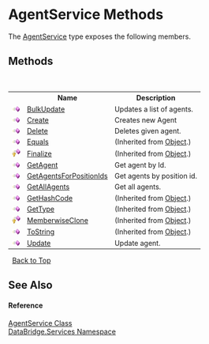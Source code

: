 # AgentService Methods
 

The <a href="440c47be-9282-875b-37b7-48d7610b463d">AgentService</a> type exposes the following members.


## Methods
&nbsp;<table><tr><th></th><th>Name</th><th>Description</th></tr><tr><td>![Public method](media/pubmethod.gif "Public method")</td><td><a href="9f5f5723-96f9-6fda-2448-7ce7ff0496ed">BulkUpdate</a></td><td>
Updates a list of agents.</td></tr><tr><td>![Public method](media/pubmethod.gif "Public method")</td><td><a href="0303f2e2-a7f0-86df-c98f-b5bd674575cd">Create</a></td><td>
Creates new Agent</td></tr><tr><td>![Public method](media/pubmethod.gif "Public method")</td><td><a href="df90ce46-d6b8-b28e-79ea-a43912b59b2e">Delete</a></td><td>
Deletes given agent.</td></tr><tr><td>![Public method](media/pubmethod.gif "Public method")</td><td><a href="http://msdn2.microsoft.com/en-us/library/bsc2ak47" target="_blank">Equals</a></td><td> (Inherited from <a href="http://msdn2.microsoft.com/en-us/library/e5kfa45b" target="_blank">Object</a>.)</td></tr><tr><td>![Protected method](media/protmethod.gif "Protected method")</td><td><a href="http://msdn2.microsoft.com/en-us/library/4k87zsw7" target="_blank">Finalize</a></td><td> (Inherited from <a href="http://msdn2.microsoft.com/en-us/library/e5kfa45b" target="_blank">Object</a>.)</td></tr><tr><td>![Public method](media/pubmethod.gif "Public method")</td><td><a href="0bddc908-5961-68a8-7a13-9da318c7caf7">GetAgent</a></td><td>
Get agent by Id.</td></tr><tr><td>![Public method](media/pubmethod.gif "Public method")</td><td><a href="1270cb09-cb67-474a-2089-0d7feb203c39">GetAgentsForPositionIds</a></td><td>
Get agents by position id.</td></tr><tr><td>![Public method](media/pubmethod.gif "Public method")</td><td><a href="4168e8d7-897a-4b01-4783-91a377764d74">GetAllAgents</a></td><td>
Get all agents.</td></tr><tr><td>![Public method](media/pubmethod.gif "Public method")</td><td><a href="http://msdn2.microsoft.com/en-us/library/zdee4b3y" target="_blank">GetHashCode</a></td><td> (Inherited from <a href="http://msdn2.microsoft.com/en-us/library/e5kfa45b" target="_blank">Object</a>.)</td></tr><tr><td>![Public method](media/pubmethod.gif "Public method")</td><td><a href="http://msdn2.microsoft.com/en-us/library/dfwy45w9" target="_blank">GetType</a></td><td> (Inherited from <a href="http://msdn2.microsoft.com/en-us/library/e5kfa45b" target="_blank">Object</a>.)</td></tr><tr><td>![Protected method](media/protmethod.gif "Protected method")</td><td><a href="http://msdn2.microsoft.com/en-us/library/57ctke0a" target="_blank">MemberwiseClone</a></td><td> (Inherited from <a href="http://msdn2.microsoft.com/en-us/library/e5kfa45b" target="_blank">Object</a>.)</td></tr><tr><td>![Public method](media/pubmethod.gif "Public method")</td><td><a href="http://msdn2.microsoft.com/en-us/library/7bxwbwt2" target="_blank">ToString</a></td><td> (Inherited from <a href="http://msdn2.microsoft.com/en-us/library/e5kfa45b" target="_blank">Object</a>.)</td></tr><tr><td>![Public method](media/pubmethod.gif "Public method")</td><td><a href="fa278efc-7150-3c3b-4e7e-aabb46ff79f6">Update</a></td><td>
Update agent.</td></tr></table>&nbsp;
<a href="#agentservice-methods">Back to Top</a>

## See Also


#### Reference
<a href="440c47be-9282-875b-37b7-48d7610b463d">AgentService Class</a><br /><a href="651c74f6-3541-31f2-95e9-45b42a3f37f6">DataBridge.Services Namespace</a><br />